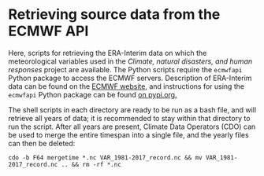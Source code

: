 # Retrieving source data from the ECMWF API

Here, scripts for retrieving the ERA-Interim data on which the meteorological variables used in the *Climate, natural disasters, and human responses* project are available. The Python scripts require the `ecmwfapi` Python package to access the ECMWF servers. Description of ERA-Interim data can be found on the [ECMWF website](https://www.ecmwf.int/en/forecasts/datasets/reanalysis-datasets/era-interim), and instructions for using the `ecmwfapi` Python package can be found [on pypi.org.](https://pypi.org/project/ecmwf-api-client/)

The shell scripts in each directory are ready to be run as a bash file, and will retrieve all years of data; it is recommended to stay within that directory to run the script. After all years are present, Climate Data Operators (CDO) can be used to merge the entire timespan into a single file, and the yearly files can then be deleted:

`cdo -b F64 mergetime *.nc VAR_1981-2017_record.nc && mv VAR_1981-2017_record.nc .. && rm -rf *.nc`
